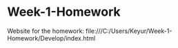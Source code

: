 # Week-1-Homework

Website for the homework: file:///C:/Users/Keyur/Week-1-Homework/Develop/index.html